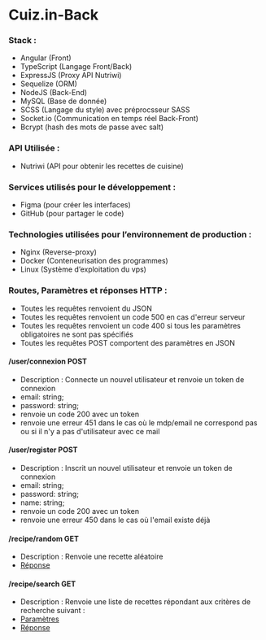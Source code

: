 # Cuiz.in-Back

### Stack :
 - Angular (Front) 
 - TypeScript (Langage Front/Back)
 - ExpressJS (Proxy API Nutriwi)
 - Sequelize (ORM)
 - NodeJS (Back-End)
 - MySQL (Base de donnée)
 - SCSS (Langage du style) avec préprocsseur SASS
 - Socket.io (Communication en temps réel Back-Front)
 - Bcrypt (hash des mots de passe avec salt)

### API Utilisée :
 - Nutriwi (API pour obtenir les recettes de cuisine)

### Services utilisés pour le développement :
 - Figma (pour créer les interfaces)
 - GitHub (pour partager le code)

### Technologies utilisées pour l’environnement de production :
 - Nginx (Reverse-proxy)
 - Docker (Conteneurisation des programmes)
 - Linux (Système d’exploitation du vps)

### Routes, Paramètres et réponses HTTP :
 * Toutes les requêtes renvoient du JSON
 * Toutes les requêtes renvoient un code 500 en cas d'erreur serveur
 * Toutes les requêtes renvoient un code 400 si tous les paramètres obligatoires ne sont pas spécifiés
 * Toutes les requêtes POST comportent des paramètres en JSON

 #### /user/connexion POST
  * Description : Connecte un nouvel utilisateur et renvoie un token de connexion
  * email: string;
  * password: string;
  * renvoie un code 200 avec un token
  * renvoie une erreur 451 dans le cas où le mdp/email ne correspond pas ou si il n'y a pas d'utilisateur avec ce mail

 #### /user/register POST
  * Description : Inscrit un nouvel utilisateur et renvoie un token de connexion
  * email: string;
  * password: string;
  * name: string;
  * renvoie un code 200 avec un token
  * renvoie une erreur 450 dans le cas où l'email existe déjà

 #### /recipe/random GET
  * Description : Renvoie une recette aléatoire
  * [Réponse](./src/routers/recipe/routeRandomRecipe/RouteRandomRecipeResponse.ts)
 
 #### /recipe/search GET
  * Description : Renvoie une liste de recettes répondant aux critères de recherche suivant :
  * [Paramètres](./src/routers/recipe/routeSearchRecipe/RouteSearchRecipeRequest.ts)
  * [Réponse](./src/routers/recipe/routeSearchRecipe/RouteSearchRecipeResponse.ts)